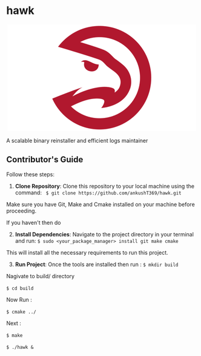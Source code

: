 # hawk
<p align="center">
  <img src="https://github.com/ankushT369/hawk/blob/main/docs/hawk-img5.png" alt="Example Image">
</p>

A scalable binary reinstaller and efficient logs maintainer


## Contributor's Guide

Follow these steps:

1. **Clone Repository**: Clone this repository to your local machine using the command: 
``` $ git clone https://github.com/ankushT369/hawk.git```

Make sure you have Git, Make and Cmake installed on your machine before proceeding.

If you haven't then do 

2. **Install Dependencies**: Navigate to the project directory in your terminal and run: 
```$ sudo <your_package_manager> install git make cmake```

This will install all the necessary requirements to run this project.

3. **Run Project**: Once the tools are installed then run :
```$ mkdir build ```

Nagivate to build/ directory

```$ cd build ```

Now Run : 

```$ cmake ../```

Next :

```$ make```

```$ ./hawk &```


